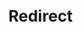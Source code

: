 ﻿---
layout: src/layouts/Redirect.astro
title: Redirect
redirect: https://octopus.com/docs/octopus-rest-api/cli/octopus-release-create
pubDate:  2023-01-01
navSearch: false
navSitemap: false
navMenu: false
---
